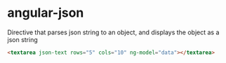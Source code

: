 angular-json
============

Directive that parses json string to an object, and displays the object as a json string

```html
<textarea json-text rows="5" cols="10" ng-model="data"></textarea>
```
